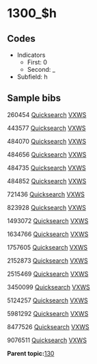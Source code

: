 # 1300\_$h

## Codes

-   Indicators
    -   First: 0
    -   Second: \_
-   Subfield: h

## Sample bibs

260454 [Quicksearch](https://search.library.yale.edu/catalog/260454) [VXWS](http://prodorbis.library.yale.edu:7014/vxws/GetHoldingsService?bibId=260454)

443577 [Quicksearch](https://search.library.yale.edu/catalog/443577) [VXWS](http://prodorbis.library.yale.edu:7014/vxws/GetHoldingsService?bibId=443577)

484070 [Quicksearch](https://search.library.yale.edu/catalog/484070) [VXWS](http://prodorbis.library.yale.edu:7014/vxws/GetHoldingsService?bibId=484070)

484656 [Quicksearch](https://search.library.yale.edu/catalog/484656) [VXWS](http://prodorbis.library.yale.edu:7014/vxws/GetHoldingsService?bibId=484656)

484735 [Quicksearch](https://search.library.yale.edu/catalog/484735) [VXWS](http://prodorbis.library.yale.edu:7014/vxws/GetHoldingsService?bibId=484735)

484852 [Quicksearch](https://search.library.yale.edu/catalog/484852) [VXWS](http://prodorbis.library.yale.edu:7014/vxws/GetHoldingsService?bibId=484852)

721436 [Quicksearch](https://search.library.yale.edu/catalog/721436) [VXWS](http://prodorbis.library.yale.edu:7014/vxws/GetHoldingsService?bibId=721436)

823928 [Quicksearch](https://search.library.yale.edu/catalog/823928) [VXWS](http://prodorbis.library.yale.edu:7014/vxws/GetHoldingsService?bibId=823928)

1493072 [Quicksearch](https://search.library.yale.edu/catalog/1493072) [VXWS](http://prodorbis.library.yale.edu:7014/vxws/GetHoldingsService?bibId=1493072)

1634766 [Quicksearch](https://search.library.yale.edu/catalog/1634766) [VXWS](http://prodorbis.library.yale.edu:7014/vxws/GetHoldingsService?bibId=1634766)

1757605 [Quicksearch](https://search.library.yale.edu/catalog/1757605) [VXWS](http://prodorbis.library.yale.edu:7014/vxws/GetHoldingsService?bibId=1757605)

2152873 [Quicksearch](https://search.library.yale.edu/catalog/2152873) [VXWS](http://prodorbis.library.yale.edu:7014/vxws/GetHoldingsService?bibId=2152873)

2515469 [Quicksearch](https://search.library.yale.edu/catalog/2515469) [VXWS](http://prodorbis.library.yale.edu:7014/vxws/GetHoldingsService?bibId=2515469)

3450099 [Quicksearch](https://search.library.yale.edu/catalog/3450099) [VXWS](http://prodorbis.library.yale.edu:7014/vxws/GetHoldingsService?bibId=3450099)

5124257 [Quicksearch](https://search.library.yale.edu/catalog/5124257) [VXWS](http://prodorbis.library.yale.edu:7014/vxws/GetHoldingsService?bibId=5124257)

5981292 [Quicksearch](https://search.library.yale.edu/catalog/5981292) [VXWS](http://prodorbis.library.yale.edu:7014/vxws/GetHoldingsService?bibId=5981292)

8477526 [Quicksearch](https://search.library.yale.edu/catalog/8477526) [VXWS](http://prodorbis.library.yale.edu:7014/vxws/GetHoldingsService?bibId=8477526)

9076511 [Quicksearch](https://search.library.yale.edu/catalog/9076511) [VXWS](http://prodorbis.library.yale.edu:7014/vxws/GetHoldingsService?bibId=9076511)

**Parent topic:**[130](../../tags/130/130.md)

